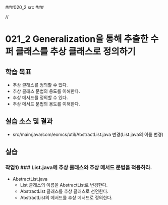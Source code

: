 ###020_2 src ###

// 

# 021_2 Generalization을 통해 추출한 수퍼 클래스를 추상 클래스로 정의하기

## 학습 목표

- 추상 클래스를 정의할 수 있다.
- 추상 클래스 문법의 용도를 이해한다.
- 추상 메서드를 정의할 수 있다.
- 추상 메서드 문법의 용도를 이해한다.

## 실습 소스 및 결과

- src/main/java/com/eomcs/util/AbstractList.java 변경(List.java의 이름 변경)


## 실습

### 작업1) ### List.java에 추상 클래스와 추상 메서드 문법을 적용하라.

- AbstractList.java
  - List 클래스의 이름을 AbstractList로 변경한다.
  - AbstractList 클래스를 추상 클래스로 선언한다.
  - AbstractList의 메서드를 추상 메서드로 정의한다.